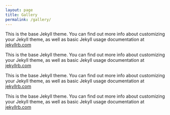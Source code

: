 ```yaml
---
layout: page
title: Gallery
permalink: /gallery/
---
```


This is the base Jekyll theme. You can find out more info about customizing your Jekyll theme, as well as basic Jekyll usage documentation at [jekyllrb.com](http://jekyllrb.com/)

This is the base Jekyll theme. You can find out more info about customizing your Jekyll theme, as well as basic Jekyll usage documentation at [jekyllrb.com](http://jekyllrb.com/)

This is the base Jekyll theme. You can find out more info about customizing your Jekyll theme, as well as basic Jekyll usage documentation at [jekyllrb.com](http://jekyllrb.com/)

This is the base Jekyll theme. You can find out more info about customizing your Jekyll theme, as well as basic Jekyll usage documentation at [jekyllrb.com](http://jekyllrb.com/)

